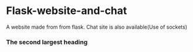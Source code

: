 # Flask-website-and-chat
A website made from from flask. Chat site is also available(Use of sockets)
<br/>
### The second largest heading
